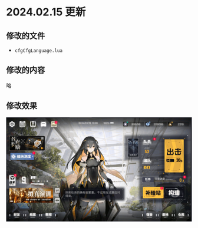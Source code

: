 # 2024.02.15 更新

## 修改的文件

- `cfgCfgLanguage.lua`

## 修改的内容

略

## 修改效果

![Example Image](example.png)
